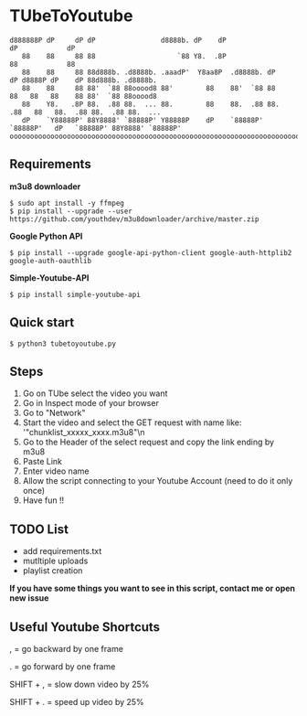 # TUbeToYoutube

    d888888P dP     dP dP                d8888b. dP    dP                     dP            dP                
       88    88     88 88                    `88 Y8.  .8P                     88            88                
       88    88     88 88d888b. .d8888b. .aaadP'  Y8aa8P  .d8888b. dP    dP d8888P dP    dP 88d888b. .d8888b. 
       88    88     88 88'  `88 88ooood8 88'        88    88'  `88 88    88   88   88    88 88'  `88 88ooood8 
       88    Y8.   .8P 88.  .88 88.  ... 88.        88    88.  .88 88.  .88   88   88.  .88 88.  .88 88.  ... 
       dP    `Y88888P' 88Y8888' `88888P' Y88888P    dP    `88888P' `88888P'   dP   `88888P' 88Y8888' `88888P' 
    oooooooooooooooooooooooooooooooooooooooooooooooooooooooooooooooooooooooooooooooooooooooooooooooooooooooooo

## Requirements

 **m3u8 downloader**

    $ sudo apt install -y ffmpeg
    $ pip install --upgrade --user https://github.com/youthdev/m3u8downloader/archive/master.zip
 **Google Python API**

    $ pip install --upgrade google-api-python-client google-auth-httplib2 google-auth-oauthlib
    
 **Simple-Youtube-API** 
 

    $ pip install simple-youtube-api
   

   
## Quick start

    $ python3 tubetoyoutube.py

## Steps

 1. Go on TUbe select the video you want
 2. Go in Inspect mode of your browser
 3. Go to "Network" 
 4. Start the video and select the GET request with name like:  '"chunklist_xxxxx_xxxx.m3u8"\n 
 5. Go to the Header of the select request and copy the link ending by m3u8
 6. Paste Link
 7. Enter video name
 8. Allow the script connecting to your Youtube Account (need to do it only once)
 9. Have fun !!
 
 ## TODO List
 - add requirements.txt
 - mutltiple uploads
 - playlist creation
 
 **If you have some things you want to see in this script, contact me or open new issue**

## Useful Youtube Shortcuts
 ,  = go backward by one frame
 
 .  = go forward by one frame
 
SHIFT + , = slow down video by 25%

SHIFT + . = speed up video by 25%
